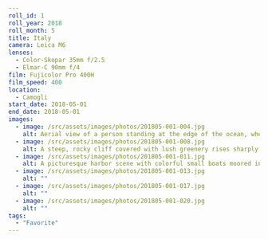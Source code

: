 ```yaml
---
roll_id: 1
roll_year: 2018
roll_month: 5
title: Italy
camera: Leica M6
lenses:
  - Color-Skopar 35mm f/2.5
  - Elmar-C 90mm f/4
film: Fujicolor Pro 400H
film_speed: 400
location:
  - Camogli
start_date: 2018-05-01
end_date: 2018-05-01
images:
  - image: /src/assets/images/photos/201805-001-004.jpg
    alt: Aerial view of a person standing at the edge of the ocean, where foamy waves meet the dark sandy beach. The turquoise water stretches out, with several swimmers visible in the distance. The scene conveys a peaceful, sunny day at the beach.
  - image: /src/assets/images/photos/201805-001-008.jpg
    alt: A steep, rocky cliff covered with lush greenery rises sharply from the coastline, with buildings nestled at its base. The sea in the foreground is calm and blue, while the dense forest atop the cliff extends into the background, meeting a clear sky.
  - image: /src/assets/images/photos/201805-001-011.jpg
    alt: A picturesque harbor scene with colorful small boats moored in calm water, surrounded by multi-story buildings with warm-toned facades. Lush green hills and soft sunlight provide a scenic backdrop, creating a tranquil and inviting atmosphere.
  - image: /src/assets/images/photos/201805-001-013.jpg
    alt: ""
  - image: /src/assets/images/photos/201805-001-017.jpg
    alt: ""
  - image: /src/assets/images/photos/201805-001-020.jpg
    alt: ""
tags:
  - "Favorite"
---
```


